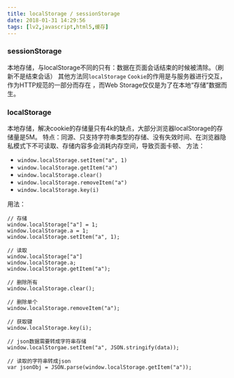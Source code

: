 ```yaml
---
title: localStorage / sessionStorage
date: 2018-01-31 14:29:56
tags: [lv2,javascript,html5,缓存]
---
```


### sessionStorage
本地存储，与localStorage不同的只有：数据在页面会话结束的时候被清除。（刷新不是结束会话）
其他方法同`localStorage`
`Cookie`的作用是与服务器进行交互，作为HTTP规范的一部分而存在 ，而Web Storage仅仅是为了在本地“存储”数据而生。

### localStorage
本地存储，解决cookie的存储量只有4k的缺点，大部分浏览器localStorage的存储量是5M。
特点：同源、只支持字符串类型的存储、没有失效时间、在浏览器隐私模式下不可读取、存储内容多会消耗内存空间，导致页面卡顿、
方法：
  * `window.localStorage.setItem("a", 1)`
  * `window.localStorage.getItem("a")`
  * `window.localStorage.clear()`
  * `window.localStorage.removeItem("a")`
  * `window.localStorage.key(i)`

用法：
```
// 存储
window.localStorage["a"] = 1;
window.localStorage.a = 1;
window.localStorage.setItem("a", 1);

// 读取
window.localStorage["a"]
window.localStorage.a;
window.localStorage.getItem("a");

// 删除所有
window.localStorage.clear();

// 删除单个
window.localStorage.removeItem("a");

// 获取键
window.localStorage.key(i);

// json数据需要转成字符串存储
window.localStorgae.setItem("a", JSON.stringify(data));

// 读取的字符串转成json
var jsonObj = JSON.parse(window.localStorage.getItem("a"));
```
